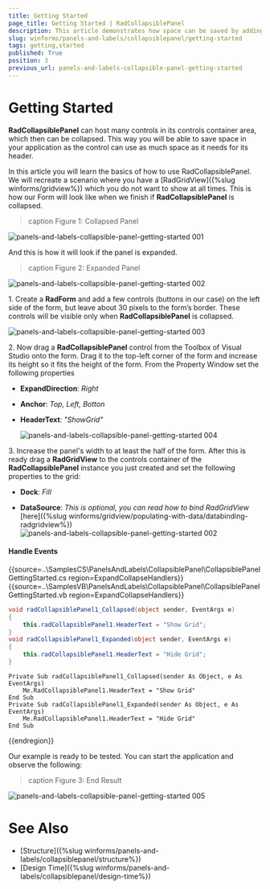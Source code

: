 ```yaml
---
title: Getting Started
page_title: Getting Started | RadCollapsiblePanel
description: This article demonstrates how space can be saved by adding controls to the RadCollapsiblePanel.
slug: winforms/panels-and-labels/collapsiblepanel/getting-started
tags: getting,started
published: True
position: 3
previous_url: panels-and-labels-collapsible-panel-getting-started
---
```


# Getting Started

__RadCollapsiblePanel__ can host many controls in its controls container area, which then can be collapsed. This way you will be able to save space in your application as the control can use as much space as it needs for its header. 

In this article you will learn the basics of how to use RadCollapsiblePanel. We will recreate a scenario where you have a [RadGridView]({%slug winforms/gridview%}) which you do not want to show at all times. This is how our Form will look like when we finish if **RadCollapsiblePanel** is collapsed.

>caption Figure 1: Collapsed Panel
>
![panels-and-labels-collapsible-panel-getting-started 001](images/panels-and-labels-collapsible-panel-getting-started001.png)

And this is how it will look if the panel is expanded.

>caption Figure 2: Expanded Panel
>
![panels-and-labels-collapsible-panel-getting-started 002](images/panels-and-labels-collapsible-panel-getting-started002.png)

1\. Create a **RadForm** and add a few controls (buttons in our case) on the left side of the form, but leave about 30 pixels to the form’s border. These controls will be visible only when **RadCollapsiblePanel** is collapsed.

![panels-and-labels-collapsible-panel-getting-started 003](images/panels-and-labels-collapsible-panel-getting-started003.png)

2\. Now drag a **RadCollapsiblePanel** control from the Toolbox of Visual Studio onto the form. Drag it to the top-left corner of the form and increase its height so it fits the height of the form. From the Property Window set the following properties

* __ExpandDirection__: *Right*

* __Anchor__: *Top, Left, Botton*

* __HeaderText__: *"ShowGrid"*

    ![panels-and-labels-collapsible-panel-getting-started 004](images/panels-and-labels-collapsible-panel-getting-started004.png)

3\. Increase the panel's width to at least the half of the form. After this is ready drag a **RadGridView** to the controls container of the **RadCollapsiblePanel** instance you just created and set the following properties to the grid:

* __Dock__: *Fill*

* __DataSource__: *This is optional, you can read how to bind RadGridView* [here]({%slug winforms/gridview/populating-with-data/databinding-radgridview%})<br>![panels-and-labels-collapsible-panel-getting-started 002](images/panels-and-labels-collapsible-panel-getting-started002.png)

#### Handle Events

{{source=..\SamplesCS\PanelsAndLabels\CollapsiblePanel\CollapsiblePanelGettingStarted.cs region=ExpandCollapseHandlers}} 
{{source=..\SamplesVB\PanelsAndLabels\CollapsiblePanel\CollapsiblePanelGettingStarted.vb region=ExpandCollapseHandlers}} 

````C#
void radCollapsiblePanel1_Collapsed(object sender, EventArgs e)
{
    this.radCollapsiblePanel1.HeaderText = "Show Grid";
}
void radCollapsiblePanel1_Expanded(object sender, EventArgs e)
{
    this.radCollapsiblePanel1.HeaderText = "Hide Grid";
}

````
````VB.NET
Private Sub radCollapsiblePanel1_Collapsed(sender As Object, e As EventArgs)
    Me.RadCollapsiblePanel1.HeaderText = "Show Grid"
End Sub
Private Sub radCollapsiblePanel1_Expanded(sender As Object, e As EventArgs)
    Me.RadCollapsiblePanel1.HeaderText = "Hide Grid"
End Sub

````

{{endregion}} 

Our example is ready to be tested. You can start the application and observe the following:

>caption Figure 3: End Result
>
![panels-and-labels-collapsible-panel-getting-started 005](images/panels-and-labels-collapsible-panel-getting-started005.gif)


# See Also

* [Structure]({%slug winforms/panels-and-labels/collapsiblepanel/structure%})
* [Design Time]({%slug winforms/panels-and-labels/collapsiblepanel/design-time%})